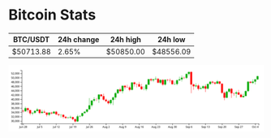 # Bitcoin Stats

BTC/USDT|24h change|24h high|24h low|
|---|---|---|---|
|$50713.88|2.65%|$50850.00|$48556.09|

<img src="./chart.svg">
